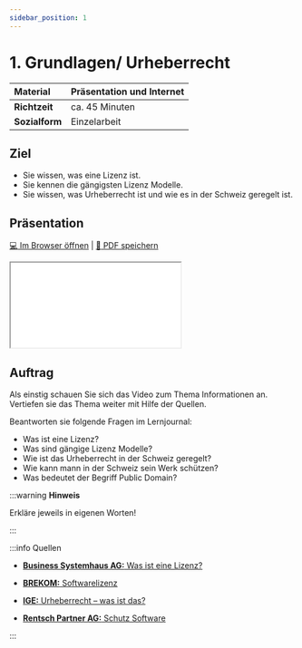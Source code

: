 ```yaml
---
sidebar_position: 1
---
```


# 1. Grundlagen/ Urheberrecht

| **Material**   | Präsentation und Internet                     |
| :------------- | :-------------------------------------------- |
| **Richtzeit**  | ca. 45 Minuten                                |
| **Sozialform** | Einzelarbeit                                  |

## Ziel

* Sie wissen, was eine Lizenz ist.
* Sie kennen die gängigsten Lizenz Modelle.
* Sie wissen, was Urheberrecht ist und wie es in der Schweiz geregelt ist.

<!---
## Video

[![IMAGE ALT TEXT HERE](https://via.placeholder.com/600x400)](https://www.youtube.com/watch?v=k1BneeJTDcU&ab_channel=boburnham)
--->


## Präsentation

[:computer: Im Browser öffnen](pathname:///slides/14_lizenzen/01_allgemein) | [:floppy_disk: PDF speichern](pathname:///slides/14_lizenzen/01_allgemein)

<iframe src="/bbzbl-modul-231/slides/14_lizenzen/01_allgemein"></iframe>



## Auftrag

Als einstig schauen Sie sich das Video zum Thema Informationen an. Vertiefen sie das Thema weiter mit Hilfe der Quellen.

Beantworten sie folgende Fragen im Lernjournal:

- Was ist eine Lizenz?
- Was sind gängige Lizenz Modelle?
- Wie ist das Urheberrecht in der Schweiz geregelt?
- Wie kann mann in der Schweiz sein Werk schützen?
- Was bedeutet der Begriff Public Domain?

:::warning **Hinweis**

Erkläre jeweils in eigenen Worten!

:::

:::info Quellen

- [**Business Systemhaus AG:** Was ist eine Lizenz?](https://bsh-ag.de/it-wissensdatenbank/lizenz/)

- [**BREKOM:** Softwarelizenz](https://www.computerweekly.com/de/definition/Softwarelizenz)

- [**IGE:** Urheberrecht – was ist das?](https://www.ige.ch/de/etwas-schuetzen/urheberrecht/grundlegendes)

- [**Rentsch Partner AG:** Schutz Software](https://www.rentschpartner.ch/ict-law/schutz-von-software)

:::